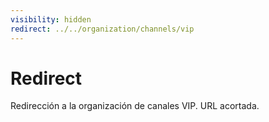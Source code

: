 ```yaml
---
visibility: hidden
redirect: ../../organization/channels/vip
---
```


# Redirect

Redirección a la organización de canales VIP. URL acortada.
